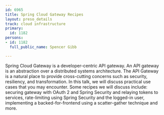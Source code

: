 ```yaml
---
id: 6965
title: Spring Cloud Gateway Recipes
layout: preso_details
track: cloud infrastructure
primary:
  id: 1182
persons:
- id: 1182
  full_public_name: Spencer Gibb

---
```

Spring Cloud Gateway is a developer-centric API gateway. An API gateway is an abstraction over a distributed systems architecture. The API Gateway is a natural place to provide cross-cutting concerns such as security, resiliency, and transformation. In this talk, we will discuss practical use cases that you may encounter. Some recipes we will discuss include: securing gateway with OAuth 2 and Spring Security and relaying tokens to services, rate-limiting using Spring Security and the logged-in user, implementing a backed-for-frontend using a scatter-gather technique and more.